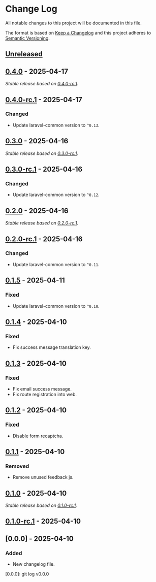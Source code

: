 # Change Log
All notable changes to this project will be documented in this file.

The format is based on [Keep a Changelog](http://keepachangelog.com/)
and this project adheres to [Semantic Versioning](http://semver.org/).

## [Unreleased]

## [0.4.0] - 2025-04-17

_Stable release based on [0.4.0-rc.1]._

## [0.4.0-rc.1] - 2025-04-17

### Changed

- Update laravel-common version to `^0.13`.

## [0.3.0] - 2025-04-16

_Stable release based on [0.3.0-rc.1]._

## [0.3.0-rc.1] - 2025-04-16

### Changed

- Update laravel-common version to `^0.12`.

## [0.2.0] - 2025-04-16

_Stable release based on [0.2.0-rc.1]._

## [0.2.0-rc.1] - 2025-04-16

### Changed

- Update laravel-common version to `^0.11`.

## [0.1.5] - 2025-04-11

### Fixed

- Update laravel-common version to `^0.10`.

## [0.1.4] - 2025-04-10

### Fixed

- Fix success message translation key.

## [0.1.3] - 2025-04-10

### Fixed

- Fix email success message.
- Fix route registration into web.

## [0.1.2] - 2025-04-10

### Fixed

- Disable form recaptcha.

## [0.1.1] - 2025-04-10

### Removed

- Remove unused feedback js.

## [0.1.0] - 2025-04-10

_Stable release based on [0.1.0-rc.1]._

## [0.1.0-rc.1] - 2025-04-10

## [0.0.0] - 2025-04-10

### Added

- New changelog file.

[Unreleased]: https://https://github.com/internetguru/laravel-feedback/compare/staging...dev
[0.4.0]: https://https://github.com/internetguru/laravel-feedback/compare/v0.3.0...v0.4.0
[0.4.0-rc.1]: https://github.com/internetguru/laravel-feedback/releases/tag/v0.3.0
[0.3.0]: https://https://github.com/internetguru/laravel-feedback/compare/v0.2.0...v0.3.0
[0.3.0-rc.1]: https://github.com/internetguru/laravel-feedback/releases/tag/v0.2.0
[0.2.0]: https://https://github.com/internetguru/laravel-feedback/compare/v0.1.5...v0.2.0
[0.2.0-rc.1]: https://github.com/internetguru/laravel-feedback/releases/tag/v0.1.5
[0.1.5]: https://https://github.com/internetguru/laravel-feedback/compare/v0.1.4...v0.1.5
[0.1.4]: https://https://github.com/internetguru/laravel-feedback/compare/v0.1.3...v0.1.4
[0.1.3]: https://https://github.com/internetguru/laravel-feedback/compare/v0.1.2...v0.1.3
[0.1.2]: https://https://github.com/internetguru/laravel-feedback/compare/v0.1.1...v0.1.2
[0.1.1]: https://https://github.com/internetguru/laravel-feedback/compare/v0.1.0...v0.1.1
[0.1.0]: https://https://github.com/internetguru/laravel-feedback/compare/v0.0.0...v0.1.0
[0.1.0-rc.1]: https://github.com/internetguru/laravel-feedback/releases/tag/v0.0.0
[0.0.0]: git log v0.0.0
